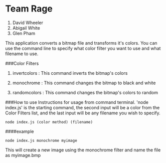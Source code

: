 # Team Rage
1. David Wheeler
2. Abigail White
3. Glen Pham

This application converts a bitmap file and transforms it's colors. You can use the command line to specify what color filter you want to use and what filename to use.


###Color Filters
1. invertcolors : This command inverts the bitmap's colors

2. monochrome : This command changes the bitmap to black and white

3. randomcolors : This command changes the bitmap's colors to random


###How to use
Instructions for usage from command terminal. 'node index.js' is the starting command, the second input will be a color from the Color Filters list, and the last input will be any filename you wish to specify.

```
node index.js (color method) (filename)

```

####example
```
node index.js monochrome myimage
```

This will create a new image using the monochrome filter and name the file as myimage.bmp




```
